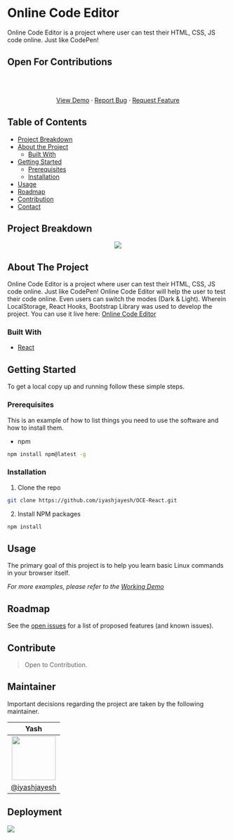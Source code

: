 # Online Code Editor

Online Code Editor is a project where user can test their HTML, CSS, JS code online. Just like CodePen! 

<!-- ![OCE](https://user-images.githubusercontent.com/53042582/132350321-d2370e92-6d9c-49be-86b9-8fcaa1095af6.jpg) -->
 
## Open For Contributions

<br />
  <p align="center">
    <br />
    <a href="https://oce-react.netlify.app/">View Demo</a>
    ·
    <a href="https://github.com/iyashjayesh/OCE-React/issues">Report Bug</a>
    ·
    <a href="https://github.com/iyashjayesh/OCE-React/issues">Request Feature</a>
  </p>
</p>

<!-- TABLE OF CONTENTS -->

## Table of Contents
- [Project Breakdown](#project-breakdown)
- [About the Project](#about-the-project)
  - [Built With](#built-with)
- [Getting Started](#getting-started)
  - [Prerequisites](#prerequisites)
  - [Installation](#installation)
- [Usage](#usage)
- [Roadmap](#roadmap)
- [Contribution](#contribute)
- [Contact](#maintainer)

<!-- Project Breakdown -->
## Project Breakdown 

<p align="center">
<img src="./public/breakdown.png"/>
</p>

<!-- ABOUT THE PROJECT -->

## About The Project

Online Code Editor is a project where user can test their HTML, CSS, JS code online. Just like CodePen! 
Online Code Editor will help the user to test their code online. Even users can switch the modes (Dark & Light). Wherein LocalStorage, React Hooks, Bootstrap Library was used to develop the project.
You can use it live here: <a href="https://github.com/iyashjayesh/OCE-React">Online Code Editor</a>

### Built With

- [React](https://reactjs.org/)

<!-- GETTING STARTED -->

## Getting Started

To get a local copy up and running follow these simple steps.

### Prerequisites

This is an example of how to list things you need to use the software and how to install them.

- npm

```sh
npm install npm@latest -g
```

### Installation

1. Clone the repo

```sh
git clone https://github.com/iyashjayesh/OCE-React.git
```

2. Install NPM packages

```sh
npm install 
```

<!-- USAGE EXAMPLES -->

## Usage

The primary goal of this project is to help you learn basic Linux commands in your browser itself.

_For more examples, please refer to the [Working Demo](https://oce-react.netlify.app/)_

<!-- ROADMAP -->

## Roadmap

See the [open issues](https://github.com/iyashjayesh/OCE-React/issues) for a list of proposed features (and known issues).

<!-- CONTRIBUTING -->

## Contribute
> Open to Contribution. 

## Maintainer
Important decisions regarding the project are taken by the following maintainer.

| Yash        |
| :-------------: |
| <img  height="100" width="100" src="https://avatars.githubusercontent.com/u/53042582?v=4">      |
| [@iyashjayesh](https://github.com/iyashjayesh)      |


## Deployment
<a href="https://oce-react.netlify.app/"><img src="https://img.shields.io/badge/-Deployment%20with%20CI/CD-black?style=for-the-badge&logo=netlify"/></a>
